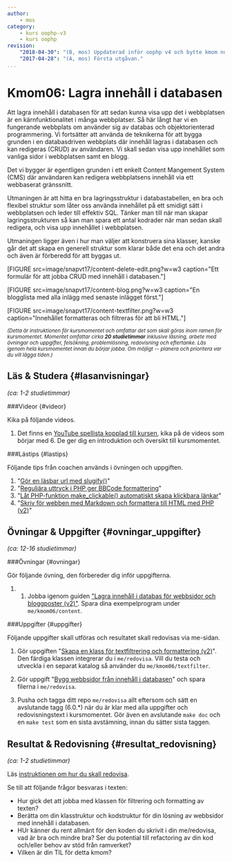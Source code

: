 ```yaml
---
author:
    - mos
category:
    - kurs oophp-v3
    - kurs oophp
revision:
    "2018-04-30": "(B, mos) Uppdaterad inför oophp v4 och bytte kmom nummer."
    "2017-04-28": "(A, mos) Första utgåvan."
...
```

Kmom06: Lagra innehåll i databasen
==================================

Att lagra innehåll i databasen för att sedan kunna visa upp det i webbplatsen är en kärnfunktionalitet i många webbplatser. Så här långt har vi en fungerande webbplats om använder sig av databas och objektorienterad programmering. Vi fortsätter att använda de teknikerna för att bygga grunden i en databasdriven webbplats där innehåll lagras i databasen och kan redigeras (CRUD) av användaren. Vi skall sedan visa upp innehållet som vanliga sidor i webbplatsen samt en blogg.

Det vi bygger är egentligen grunden i ett enkelt Content Mangement System (CMS) där användaren kan redigera webbplatsens innehåll via ett webbaserat gränssnitt.

Utmaningen är att hitta en bra lagringsstruktur i databastabellen, en bra och flexibel struktur som låter oss använda innehållet på ett smidigt sätt i webbplatsen och leder till effektiv SQL. Tänker man till när man skapar lagringsstrukturen så kan man spara ett antal kodrader när man sedan skall redigera, och visa upp innehållet i webbplatsen.

Utmaningen ligger även i hur man väljer att konstruera sina klasser, kanske går det att skapa en generell struktur som klarar både det ena och det andra och även är förberedd för att byggas ut.

<!-- more -->

[FIGURE src=image/snapvt17/content-delete-edit.png?w=w3 caption="Ett formulär för att jobba CRUD med innehåll i databasen."]

[FIGURE src=image/snapvt17/content-blog.png?w=w3 caption="En blogglista med alla inlägg med senaste inlägget först."]

[FIGURE src=image/snapvt17/content-textfilter.png?w=w3 caption="Innehållet formatteras och filtreras för att bli HTML."]

<small><i>(Detta är instruktionen för kursmomentet och omfattar det som skall göras inom ramen för kursmomentet. Momentet omfattar cirka **20 studietimmar** inklusive läsning, arbete med övningar och uppgifter, felsökning, problemlösning, redovisning och eftertanke. Läs igenom hela kursmomentet innan du börjar jobba. Om möjligt -- planera och prioritera var du vill lägga tiden.)</i></small>



Läs & Studera  {#lasanvisningar}
---------------------------------

*(ca: 1-2 studietimmar)*



###Videor {#videor}

Kika på följande videos.

1. Det finns en [YouTube spellista kopplad till kursen](https://www.youtube.com/playlist?list=PLKtP9l5q3ce_jh6fAj1iwiJSj70DXA2Vn), kika på de videos som börjar med 6. De ger dig en introduktion och översikt till kursmomentet.



###Lästips {#lastips}

Följande tips från coachen används i övningen och uppgiften.

1. "[Gör en läsbar url med slugify()](coachen/gor-en-lasbar-url-med-slugify)"
1. "[Reguljära uttryck i PHP ger BBCode formattering](coachen/reguljara-uttryck-i-php-ger-bbcode-formattering)"
1. "[Låt PHP-funktion make_clickable() automatiskt skapa klickbara länkar](coachen/lat-php-funktion-make-clickable-automatiskt-skapa-klickbara-lankar)"
1. "[Skriv för webben med Markdown och formattera till HTML med PHP (v2)](coachen/skriv-for-webben-med-markdown-och-formattera-till-html-med-php-v2)"



Övningar & Uppgifter  {#ovningar_uppgifter}
-------------------------------------------

*(ca: 12-16 studietimmar)*


###Övningar {#ovningar}

Gör följande övning, den förbereder dig inför uppgifterna.

1. 1. Jobba igenom guiden ["Lagra innehåll i databas för webbsidor och bloggposter (v2)"](kunskap/lagra-innehall-i-databas-for-webbsidor-och-bloggposter-v2). Spara dina exempelprogram under `me/kmom06/content`.

<!--
esc() wrapper, e(), eller modulen från Zend

Lägg Textfilter som övning, inte enbart som uppgift.

purify

användare, lösenord
-->



###Uppgifter {#uppgifter}

Följande uppgifter skall utföras och resultatet skall redovisas via me-sidan.

1. Gör uppgiften "[Skapa en klass för textfiltrering och formattering (v2)](uppgift/skapa-en-klass-for-textfiltrering-och-formattering-v2)". Den färdiga klassen integrerar du i `me/redovisa`. Vill du testa och utveckla i en separat katalog så använder du `me/kmom06/textfilter`.

1. Gör uppgift "[Bygg webbsidor från innehåll i databasen](uppgift/bygg-webbsidor-fran-innehall-i-databasen)" och spara filerna i `me/redovisa`.

1. Pusha och tagga ditt repo `me/redovisa` allt eftersom och sätt en avslutande tagg (6.0.\*) när du är klar med alla uppgifter och redovisningstext i kursmomentet. Gör även en avslutande `make doc` och en `make test` som en sista avstämning, innan du sätter sista taggen.



Resultat & Redovisning  {#resultat_redovisning}
-----------------------------------------------

*(ca: 1-2 studietimmar)*

Läs [instruktionen om hur du skall redovisa](./../redovisa).

Se till att följande frågor besvaras i texten:

* Hur gick det att jobba med klassen för filtrering och formatting av texten?
* Berätta om din klasstruktur och kodstruktur för din lösning av webbsidor med innehåll i databasen.
* HUr känner du rent allmänt för den koden du skrivit i din me/redovisa, vad är bra och mindre bra? Ser du potential till refactoring av din kod och/eller behov av stöd från ramverket?
* Vilken är din TIL för detta kmom?

